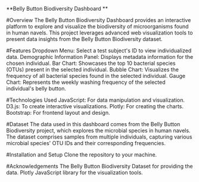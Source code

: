 **Belly Button Biodiversity Dashboard
**


#Overview
The Belly Button Biodiversity Dashboard provides an interactive platform to explore and visualize the biodiversity of microorganisms found in human navels. This project leverages advanced web visualization tools to present data insights from the Belly Button Biodiversity dataset.


#Features
Dropdown Menu: Select a test subject's ID to view individualized data.
Demographic Information Panel: Displays metadata information for the chosen individual.
Bar Chart: Showcases the top 10 bacterial species (OTUs) present in the selected individual.
Bubble Chart: Visualizes the frequency of all bacterial species found in the selected individual.
Gauge Chart: Represents the weekly washing frequency of the selected individual's belly button.

#Technologies Used
JavaScript: For data manipulation and visualization.
D3.js: To create interactive visualizations.
Plotly: For creating the charts.
Bootstrap: For frontend layout and design.

#Dataset
The data used in this dashboard comes from the Belly Button Biodiversity project, which explores the microbial species in human navels. The dataset comprises samples from multiple individuals, capturing various microbial species' OTU IDs and their corresponding frequencies.

#Installation and Setup
Clone the repository to your machine.

#Acknowledgements
The Belly Button Biodiversity Dataset for providing the data.
Plotly JavaScript library for the visualization tools.
